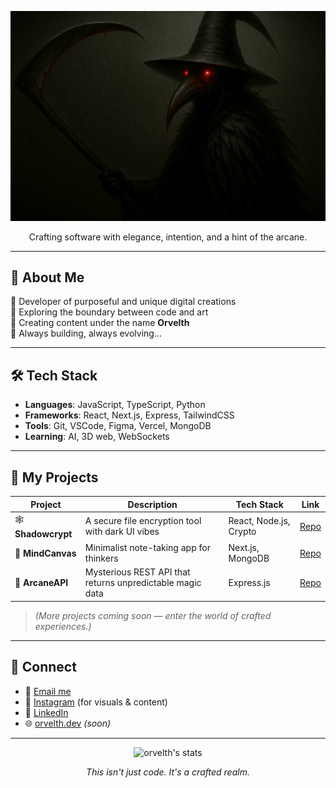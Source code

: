 ![orvelth](./image/background-orvelth.png)
<p align="center">Crafting software with elegance, intention, and a hint of the arcane.</p>

---

## 🧩 About Me

🔸 Developer of purposeful and unique digital creations  
🔸 Exploring the boundary between code and art  
🔸 Creating content under the name **Orvelth**  
🔸 Always building, always evolving...

---

## 🛠️ Tech Stack

- **Languages**: JavaScript, TypeScript, Python  
- **Frameworks**: React, Next.js, Express, TailwindCSS  
- **Tools**: Git, VSCode, Figma, Vercel, MongoDB  
- **Learning**: AI, 3D web, WebSockets

---

## 🧪 My Projects

| Project | Description | Tech Stack | Link |
|--------|-------------|------------|------|
| 🕸️ **Shadowcrypt** | A secure file encryption tool with dark UI vibes | React, Node.js, Crypto | [Repo](#) |
| 🧠 **MindCanvas** | Minimalist note-taking app for thinkers | Next.js, MongoDB | [Repo](#) |
| 🔮 **ArcaneAPI** | Mysterious REST API that returns unpredictable magic data | Express.js | [Repo](#) |

> *(More projects coming soon — enter the world of crafted experiences.)*

---

## 📡 Connect

- 📧 [Email me](mailto:orvelth.dev@gmail.com)  
- 📸 [Instagram](https://instagram.com/orvelth) (for visuals & content)  
- 🧠 [LinkedIn](https://linkedin.com/in/orvelth)  
- 🌐 [orvelth.dev](https://orvelth.dev) *(soon)*

---

<p align="center">
  <img src="https://github-readme-stats.vercel.app/api?username=orvelth&show_icons=true&theme=dark" alt="orvelth's stats" />
</p>

<p align="center"><i>This isn't just code. It's a crafted realm.</i></p>
